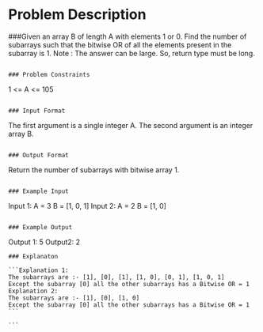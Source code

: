 # Problem Description

###Given an array B of length A with elements 1 or 0. Find the number of subarrays such that the bitwise OR of all the elements present in the subarray is 1.
Note : The answer can be large. So, return type must be long.

```

### Problem Constraints

```

1 <= A <= 105

```

### Input Format

```

The first argument is a single integer A.
The second argument is an integer array B.

```

### Output Format

```

Return the number of subarrays with bitwise array 1.

```

### Example Input

```

Input 1:
A = 3
B = [1, 0, 1]
Input 2:
A = 2
B = [1, 0]

```

### Example Output

```

Output 1:
5
Output2:
2

````
### Explanaton

```Explanation 1:
The subarrays are :- [1], [0], [1], [1, 0], [0, 1], [1, 0, 1]
Except the subarray [0] all the other subarrays has a Bitwise OR = 1
Explanation 2:
The subarrays are :- [1], [0], [1, 0]
Except the subarray [0] all the other subarrays has a Bitwise OR = 1
```

```
````
